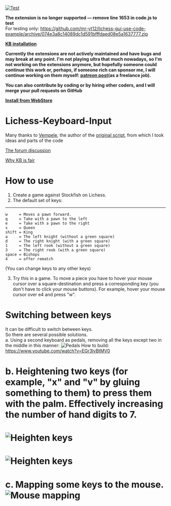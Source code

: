 [![Test](https://github.com/mr-yt12/lichess-gui-use-code-example/actions/workflows/node.js.yml/badge.svg)](https://github.com/mr-yt12/lichess-gui-use-code-example/actions/workflows/node.js.yml)

**The extension is no longer supported — remove line 1653 in code.js to test**  
For testing only: https://github.com/mr-yt12/lichess-gui-use-code-example/archive/074e3a8c14089dc1d591bfffdaed08e5a1637777.zip

**[KB installation](https://chrome.google.com/webstore/detail/lichess-keyboard-input/beaekfhgnpkeaemddboeojhljnjoebfll)**

**Currently the extensions are not actively maintained and have bugs and may break at any point. I'm not playing ultra that much nowadays, so I'm not working on the extensions anymore, but hopefully someone could continue this work or, perhaps, if someone rich can sponsor me, I will continue working on them myself:
[patreon post](https://www.patreon.com/posts/lichess-keyboard-53287800)(as a freelance job).**

**You can also contribute by coding or by hiring other coders, and I will merge your pull requests on GitHub**

**[Install from WebStore](https://chrome.google.com/webstore/detail/lichess-keyboard-input/beaekfhgnpkeaemddboeojhljnjoebfl)**

# Lichess-Keyboard-Input

Many thanks to [Vempele](https://github.com/Vempele), the author of the [original script](https://gist.github.com/Vempele/46333e85e33b6d488c3ffb131942272d), from which I took ideas and parts of the code 

[The forum discussion](https://lichess.org/forum/lichess-feedback/feature-request-using-keyboard-for-selecting-pieces?page=1)

[Why KB is fair](https://github.com/mr-yt12/lichess-gui-use-code-example/blob/master/Why%20KB%20is%20fair.md)

# How to use

1. Create a game against Stockfish on Lichess. 
2. The default set of keys:
___________________________
```
w     = Moves a pawn forward.
q     = Take with a pawn to the left
e     = Take with a pawn to the right 
s     = Queen
shift = King
a     = The left knight (without a green square)
d     = The right knight (with a green square)
1     = The left rook (without a green square)
3     = The right rook (with a green square)
space = Bishops 
4     = offer rematch 
```

(You can change keys to any other keys) <br />

3. Try this in a game. To move a piece you have to hover your mouse cursor over a square-destination and press a corresponding key (you don't have to click your mouse buttons). For example, hover your mouse cursor over e4 and press "w". 
<!--
4. To change the keys, open the script (Tampermonkey icon, Dashboard, KeyboardLichessKeys), and find this part in the beginning: 
![Keys](https://i.snag.gy/admb3S.jpg)
There you can change the keys and click "Save"-->

# Switching between keys
It can be difficult to switch between keys. <br />
So there are several possible solutions. <br />
a. Using a second keyboard as pedals, removing all the keys except two in the middle in this manner: ![Pedals](https://i2.wp.com/www.synthtopia.com/wp-content/uploads/2018/10/usb-foot-switch-computer-keyboard-e1539127171568.jpg)
How to build: https://www.youtube.com/watch?v=EGr3lvBtMV0 <br />

# b. Heightening two keys (for example, "x" and "v" by gluing something to them) to press them with the palm. Effectively increasing the number of hand digits to 7. <br />
# ![Heighten keys](https://i.snag.gy/S8JfLl.jpg) <br />
# ![Heighten keys](https://i.snag.gy/YcQZyg.jpg) <br />

# c. Mapping some keys to the mouse. ![Mouse mapping](https://i.ytimg.com/vi/duKTSAMomo4/maxresdefault.jpg)
